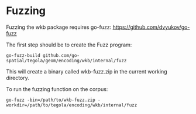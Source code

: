 # Fuzzing

Fuzzing the wkb package requires go-fuzz: https://github.com/dvyukov/go-fuzz

The first step should be to create the Fuzz program:

`
go-fuzz-build github.com/go-spatial/tegola/geom/encoding/wkb/internal/fuzz
`

This will create a binary called wkb-fuzz.zip in the current working directory.


To run the fuzzing function on the corpus:

`
go-fuzz -bin=/path/to/wkb-fuzz.zip -workdir=/path/to/tegola/encoding/wkb/internal/fuzz
`
